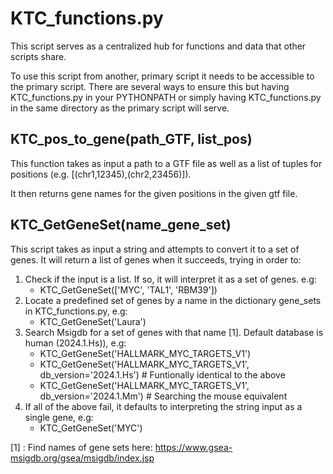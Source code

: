 # KTC_functions.py
This script serves as a centralized hub for functions and data that other scripts share.

To use this script from another, primary script it needs to be accessible to the primary script. There are several ways to ensure this but having KTC_functions.py in your PYTHONPATH or simply having KTC_functions.py in the same directory as the primary script will serve.
## KTC_pos_to_gene(path_GTF, list_pos)
This function takes as input a path to a GTF file as well as a list of tuples for positions (e.g. [(chr1,12345),(chr2,23456)]).

It then returns gene names for the given positions in the given gtf file.

## KTC_GetGeneSet(name_gene_set)
This script takes as input a string and attempts to convert it to a set of genes. It will return a list of genes when it succeeds, trying in order to:

1. Check if the input is a list. If so, it will interpret it as a set of genes. e.g:
   - KTC_GetGeneSet(['MYC', 'TAL1', 'RBM39'])
2. Locate a predefined set of genes by a name in the dictionary gene_sets in KTC_functions.py, e.g:
   - KTC_GetGeneSet('Laura')
3. Search Msigdb for a set of genes with that name [1]. Default database is human (2024.1.Hs)), e.g:
   - KTC_GetGeneSet('HALLMARK_MYC_TARGETS_V1')
   - KTC_GetGeneSet('HALLMARK_MYC_TARGETS_V1', db_version='2024.1.Hs') # Funtionally identical to the above
   - KTC_GetGeneSet('HALLMARK_MYC_TARGETS_V1', db_version='2024.1.Mm') # Searching the mouse equivalent
4. If all of the above fail, it defaults to interpreting the string input as a single gene, e.g:
   - KTC_GetGeneSet('MYC')

[1] : Find names of gene sets here: https://www.gsea-msigdb.org/gsea/msigdb/index.jsp
    
